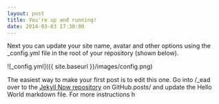 ```yaml
---
layout: post
title: You're up and running!
date: 2014-03-03 17:30:00
---
```


Next you can update your site name, avatar and other options using the _config.yml file in the root of your repository (shown below).

![_config.yml]({{ site.baseurl }}/images/config.png)

The easiest way to make your first post is to edit this one. Go into /_ead over to the [Jekyll Now repository](https://github.com/barryclark/jekyll-now) on GitHub.posts/ and update the Hello World markdown file. For more instructions h
